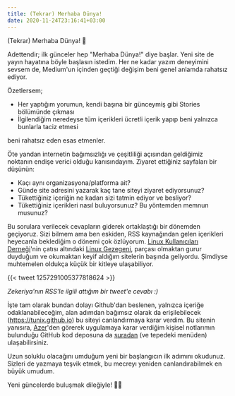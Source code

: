 ```yaml
---
title: (Tekrar) Merhaba Dünya!
date: 2020-11-24T23:16:41+03:00
---
```


(Tekrar) Merhaba Dünya! 🙂

Adettendir; ilk günceler hep "Merhaba Dünya!" diye başlar. Yeni site de yayın hayatına böyle başlasın istedim. Her ne kadar yazım deneyimini sevsem de, Medium'un içinden geçtiği değişim beni genel anlamda rahatsız ediyor.

Özetlersem;

* Her yaptığım yorumun, kendi başına bir günceymiş gibi Stories bölümünde çıkması
* İlgilendiğim neredeyse tüm içerikleri ücretli içerik yapıp beni yalnızca bunlarla taciz etmesi

beni rahatsız eden esas etmenler.

Öte yandan internetin bağımsızlığı ve çeşitliliği açısından geldiğimiz noktanın endişe verici olduğu kanısındayım. Ziyaret ettiğiniz sayfaları bir düşünün:

* Kaçı aynı organizasyona/platforma ait?
* Günde site adresini yazarak kaç tane siteyi ziyaret ediyorsunuz?
* Tükettiğiniz içeriğin ne kadarı sizi tatmin ediyor ve besliyor?
* Tükettiğiniz içerikleri nasıl buluyorsunuz? Bu yöntemden memnun musunuz?

Bu sorulara verilecek cevapların giderek ortaklaştığı bir dönemden geçiyoruz. Sizi bilmem ama ben eskiden, RSS kaynağından gelen içerikleri heyecanla beklediğim o dönemi çok özlüyorum. [Linux Kullanıcıları Derneği](https://www.lkd.org.tr/)'nin çatısı altındaki [Linux Gezegeni](https://gezegen.linux.org.tr/), parçası olmaktan gurur duyduğum ve okumaktan keyif aldığım sitelerin başında geliyordu. Şimdiyse muhtemelen oldukça küçük bir kitleye ulaşabiliyor.

{{< tweet 1257291005377818624 >}}

_Zekeriya'nın RSS'le ilgili attığım bir tweet'e cevabı :)_

İşte tam olarak bundan dolayı Github'dan beslenen, yalnızca içeriğe odaklanabileceğim, alan adımdan bağımsız olarak da erişilebilecek (https://tunix.github.io) bu siteyi canlandırmaya karar verdim. Bu sitenin yanısıra, [Azer](https://github.com/azer/notebook/)'den görerek uygulamaya karar verdiğim kişisel notlarımın bulunduğu GitHub kod deposuna da [şuradan](https://github.com/tunix/notebook) (ve tepedeki menüden) ulaşabilirsiniz.

Uzun soluklu olacağını umduğum yeni bir başlangıcın ilk adımını okudunuz. Sizleri de yazmaya teşvik etmek, bu mecreyı yeniden canlandırabilmek en büyük umudum.

Yeni güncelerde buluşmak dileğiyle! 🤙🏻
